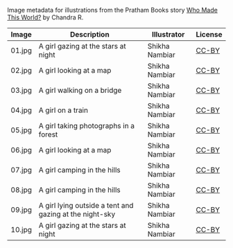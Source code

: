 Image metadata for illustrations from the Pratham Books story [Who Made This World?](https://storyweaver.org.in/stories/1365-who-made-this-world) by Chandra R.

Image | Description | Illustrator | License
----- | ----------- | ----------- | -------
01.jpg | A girl gazing at the stars at night | Shikha Nambiar | [CC-BY](https://creativecommons.org/licenses/by/4.0/)
02.jpg | A girl looking at a map | Shikha Nambiar | [CC-BY](https://creativecommons.org/licenses/by/4.0/)
03.jpg | A girl walking on a bridge | Shikha Nambiar | [CC-BY](https://creativecommons.org/licenses/by/4.0/)
04.jpg | A girl on a train | Shikha Nambiar | [CC-BY](https://creativecommons.org/licenses/by/4.0/)
05.jpg | A girl taking photographs in a forest | Shikha Nambiar | [CC-BY](https://creativecommons.org/licenses/by/4.0/)
06.jpg | A girl looking at a map | Shikha Nambiar | [CC-BY](https://creativecommons.org/licenses/by/4.0/)
07.jpg | A girl camping in the hills | Shikha Nambiar | [CC-BY](https://creativecommons.org/licenses/by/4.0/)
08.jpg | A girl camping in the hills | Shikha Nambiar | [CC-BY](https://creativecommons.org/licenses/by/4.0/)
09.jpg | A girl lying outside a tent and gazing at the night-sky | Shikha Nambiar | [CC-BY](https://creativecommons.org/licenses/by/4.0/)
10.jpg | A girl gazing at the stars at night | Shikha Nambiar | [CC-BY](https://creativecommons.org/licenses/by/4.0/)
